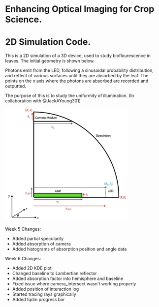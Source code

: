 # Enhancing Optical Imaging for Crop Science.
# 2D Simulation Code.
This is a 2D simulation of a 3D device, used to study bioflourescence in leaves. The initial geometry is shown below.

Photons emit from the LED, following a sinusoidal probability distribution, and reflect of various surfaces until they are absorbed by the leaf. The points on the x axis where the photons are absorbed are recorded and outputted. 

The purpose of this is to study the uniformity of illumination.
(In collaboration with @JackAYoung301)

<p align="left">
  <img src="274207123_5212102385487366_2221284332605063388_n.jpg" width="400" title="hover text">
</p>

Week 5 Changes:
 - Added partial specularity
 - Added absorption of camera
 - Added histograms of absorption position and angle data

Week 6 Changes:
 - Added 2D KDE plot
 - Changed baseline to Lambertian reflector
 - Added absorption factor into hemisphere and baseline
 - Fixed issue where camera_intersect wasn't working properly
 - Added position of interaction log
 - Started tracing rays graphically
 - Added tqdm progress bar

